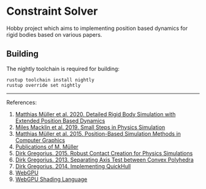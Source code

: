 # Constraint Solver

Hobby project which aims to implementing position based dynamics for rigid bodies based on various papers.

## Building

The nightly toolchain is required for building:

```
rustup toolchain install nightly
rustup override set nightly
```
---

References:
1. [Matthias Müller et al. 2020. Detailed Rigid Body Simulation with Extended Position Based Dynamics](https://matthias-research.github.io/pages/publications/PBDBodies.pdf)
2. [Miles Macklin et al. 2019. Small Steps in Physics Simulation](http://mmacklin.com/smallsteps.pdf)
3. [Matthias Müller et al. 2015. Position-Based Simulation Methods in Computer Graphics](http://mmacklin.com/EG2015PBD.pdf)
4. [Publications of M. Müller](https://matthias-research.github.io/pages/publications/publications.html)
5. [Dirk Gregorius. 2015. Robust Contact Creation for Physics Simulations](http://media.steampowered.com/apps/valve/2015/DirkGregorius_Contacts.pdf)
6. [Dirk Gregorius. 2013. Separating Axis Test between Convex Polyhedra](http://media.steampowered.com/apps/valve/2013/DGregorius_GDC2013.zip)
7. [Dirk Gregorius. 2014. Implementing QuickHull](http://media.steampowered.com/apps/valve/2014/DirkGregorius_ImplementingQuickHull.pdf)
8. [WebGPU](https://gpuweb.github.io/gpuweb/)
9. [WebGPU Shading Language](https://www.w3.org/TR/WGSL/)
